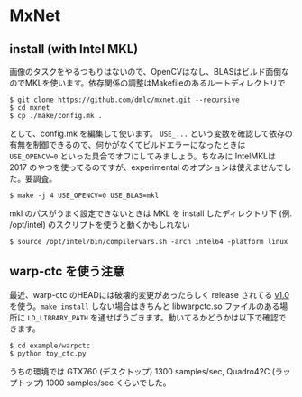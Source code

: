 # MxNet

## install (with Intel MKL)

画像のタスクをやるつもりはないので、OpenCVはなし、BLASはビルド面倒なのでMKLを使います。依存関係の調整はMakefileのあるルートディレクトリで

```
$ git clone https://github.com/dmlc/mxnet.git --recursive
$ cd mxnet
$ cp ./make/config.mk .
```

として、config.mk を編集して使います。
`USE_...` という変数を確認して依存の有無を制御できるので、何かがなくてビルドエラーになったときは `USE_OPENCV=0` といった具合でオフにしてみましょう。ちなみに IntelMKLは 2017 のやつを使ってるのですが、experimental のオプションは使えませんでした。要調査。

```
$ make -j 4 USE_OPENCV=0 USE_BLAS=mkl
```

mkl のパスがうまく設定できないときは MKL を install したディレクトリ下 (例. /opt/intel) のスクリプトを使うと動くかもしれない

```
$ source /opt/intel/bin/compilervars.sh -arch intel64 -platform linux
```


## warp-ctc を使う注意

最近、warp-ctc のHEADには破壊的変更があったらしく release されてる [v1.0](https://github.com/baidu-research/warp-ctc/archive/v1.0.tar.gz) を使う。`make install` しない場合はきちんと libwarpctc.so ファイルのある場所に `LD_LIBRARY_PATH` を通せばうごきます。動いてるかどうかは以下で確認できます。

```
$ cd example/warpctc
$ python toy_ctc.py
```

うちの環境では GTX760 (デスクトップ) 1300 samples/sec, Quadro42C (ラップトップ) 1000 samples/sec くらいでした。

